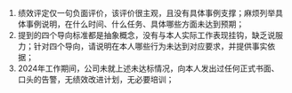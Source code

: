 1. 绩效评定仅一句负面评价，该评价很主观，且没有具体事例支撑；麻烦列举具体事例说明，在什么时间、什么任务、具体哪些方面未达到预期；
2. 提到的四个导向标准都是抽象概念，没有与本人实际工作表现挂钩，缺乏说服力；针对四个导向，请说明在本人哪些行为未达到对应要求，并提供事实依据；
3. 2024年工作期间，公司未就上述未达标情况，向本人发出过任何正式书面、口头的告警，无绩效改进计划，无必要培训；

